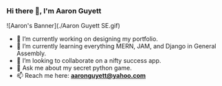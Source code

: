 ### Hi there 👋, I'm Aaron Guyett

<!--
**guyett92/guyett92** is a ✨ _special_ ✨ repository because its `README.md` (this file) appears on your GitHub profile.


* 🤔 I’m looking for help with 


* 😄 Pronouns: ...
* ⚡ Fun fact: ...
-->

![Aaron's Banner](./Aaron Guyett SE.gif)
* 🔭 I’m currently working on designing my portfolio.
* 🌱 I’m currently learning everything MERN, JAM, and Django in General Assembly.
* 👯 I’m looking to collaborate on a nifty success app.
* 💬 Ask me about my secret python game.
* 📫 Reach me here: **aaronguyett@yahoo.com**
